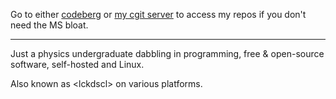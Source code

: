 Go to either [codeberg](https://codeberg.org/lckdscl) or [my cgit server](https://git.bim.boats/?q=lckdscl) to access my repos if you don't need the MS bloat.

-------

Just a physics undergraduate dabbling in programming, free & open-source software, self-hosted and Linux.

Also known as \<lckdscl\> on various platforms.
